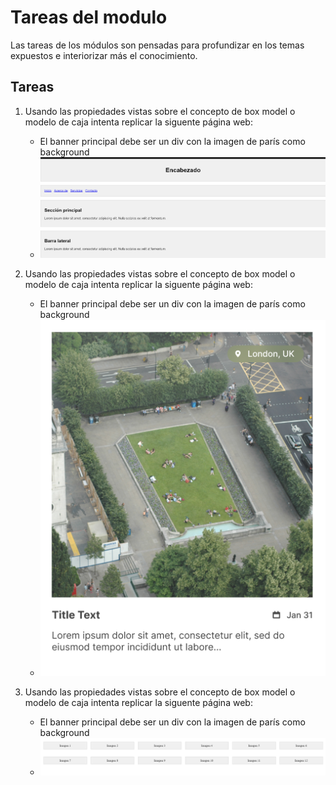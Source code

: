 # Tareas del modulo

Las tareas de los módulos son pensadas para profundizar en los temas expuestos e interiorizar más el conocimiento.

## Tareas

1. Usando las propiedades vistas sobre el concepto de box model o modelo de caja intenta replicar la siguente página web:
    - El banner principal debe ser un div con la imagen de parís como background
    - ![tarea1](./resources/tareaBoxModelUno.png)

2. Usando las propiedades vistas sobre el concepto de box model o modelo de caja intenta replicar la siguente página web:
    - El banner principal debe ser un div con la imagen de parís como background
    - ![tarea1](./resources/tareaCardBoxModel.png)

2. Usando las propiedades vistas sobre el concepto de box model o modelo de caja intenta replicar la siguente página web:
    - El banner principal debe ser un div con la imagen de parís como background
    - ![tarea1](./resources/tareaBoxModelMiniGaleria.png)
